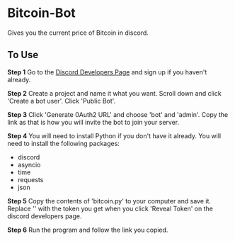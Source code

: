 # Bitcoin-Bot
Gives you the current price of Bitcoin in discord.

## To Use

**Step 1**
Go to the <a href="https://discordapp.com/developers/applications/me/">Discord Developers Page</a> and sign up if you haven't already.

**Step 2**
Create a project and name it what you want.
Scroll down and click 'Create a bot user'.
Click 'Public Bot'.

**Step 3**
Click 'Generate 0Auth2 URL' and choose 'bot' and 'admin'.
Copy the link as that is how you will invite the bot to join your server.

**Step 4**
You will need to install Python if you don't have it already.
You will need to install the following packages:
 - discord
 - asyncio
 - time
 - requests
 - json

**Step 5**
Copy the contents of 'bitcoin.py' to your computer and save it.
Replace '<TOKEN>' with the token you get when you click 'Reveal Token' on the discord developers page.
  
**Step 6**
Run the program and follow the link you copied.
